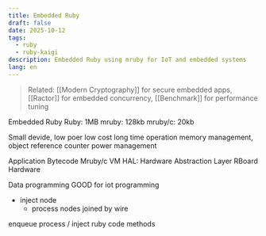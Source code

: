 ```yaml
---
title: Embedded Ruby
draft: false
date: 2025-10-12
tags:
  - ruby
  - ruby-kaigi
description: Embedded Ruby using mruby for IoT and embedded systems
lang: en
---
```


> Related: [[Modern Cryptography]] for secure embedded apps, [[Ractor]] for embedded concurrency, [[Benchmark]] for performance tuning

Embedded Ruby
Ruby: 1MB
mruby: 128kb
mruby/c: 20kb


Small devide, low poer low cost
long time operation
memory management, object reference counter
power management

Application Bytecode
Mruby/c VM
HAL: Hardware Abstraction Layer
RBoard Hardware

Data programming GOOD for iot programming
* inject node
	* process nodes joined by wire


enqueue process / inject
ruby code methods
